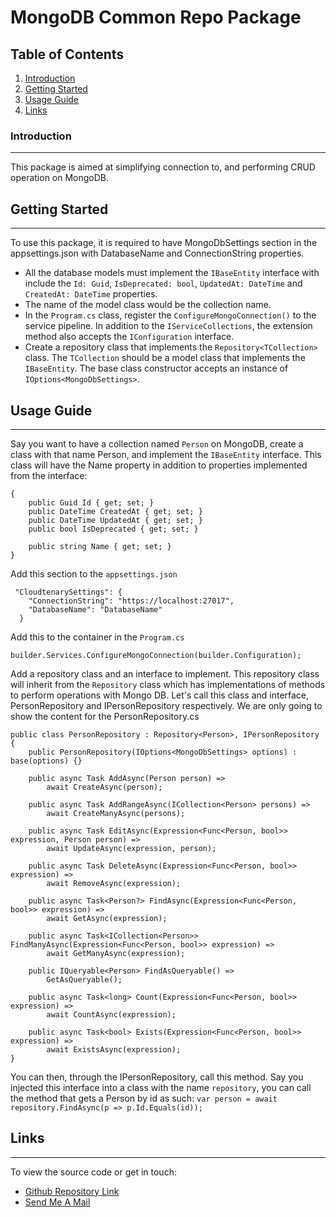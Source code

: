 # MongoDB Common Repo Package

## Table of Contents
1. [Introduction](#introduction)
2. [Getting Started](#getting-start)
3. [Usage Guide](#usage-guide)
4. [Links](#links)

### Introduction
***
This package is aimed at simplifying connection to, and performing CRUD operation on MongoDB.

## Getting Started
***
To use this package, it is required to have MongoDbSettings section in the appsettings.json with DatabaseName and ConnectionString
properties.
* All the database models must implement the ```IBaseEntity``` interface with include the ```Id: Guid```, ```IsDeprecated: bool```, ```UpdatedAt: DateTime``` and ```CreatedAt: DateTime``` properties.
* The name of the model class would be the collection name.
* In the ```Program.cs``` class, register the ```ConfigureMongoConnection()``` to the service pipeline. In addition to the ```IServiceCollections```, the extension method also accepts the ```IConfiguration``` interface.
* Create a repository class that implements the ```Repository<TCollection>``` class. The ```TCollection``` should be a model class that implements the ```IBaseEntity```. The base class constructor accepts an instance of ```IOptions<MongoDbSettings>```.

## Usage Guide
***
Say you want to have a collection named ```Person``` on MongoDB, create a class with that name Person, and implement the ```IBaseEntity``` interface. This class will have the Name property in addition to properties implemented from the interface:

```public class Person : IBaseEntity
{
    public Guid Id { get; set; }
    public DateTime CreatedAt { get; set; }
    public DateTime UpdatedAt { get; set; }
    public bool IsDeprecated { get; set; }

    public string Name { get; set; }
}
```

Add this section to the ```appsettings.json```

```
 "CloudtenarySettings": {
    "ConnectionString": "https://localhost:27017",
    "DatabaseName": "DatabaseName"
  }
```
Add this to the container in the ```Program.cs```

```builder.Services.ConfigureMongoConnection(builder.Configuration);```

Add a repository class and an interface to implement. This repository class will inherit from the ```Repository``` class which has implementations of methods to perform operations with Mongo DB.
Let's call this class and interface, PersonRepository and IPersonRepository respectively.
We are only going to  show the content for the PersonRepository.cs

```
public class PersonRepository : Repository<Person>, IPersonRepository
{
    public PersonRepository(IOptions<MongoDbSettings> options) : base(options) {}

    public async Task AddAsync(Person person) =>
        await CreateAsync(person);

    public async Task AddRangeAsync(ICollection<Person> persons) =>
        await CreateManyAsync(persons);

    public async Task EditAsync(Expression<Func<Person, bool>> expression, Person person) =>
        await UpdateAsync(expression, person);

    public async Task DeleteAsync(Expression<Func<Person, bool>> expression) =>
        await RemoveAsync(expression);

    public async Task<Person?> FindAsync(Expression<Func<Person, bool>> expression) =>
        await GetAsync(expression);

    public async Task<ICollection<Person>> FindManyAsync(Expression<Func<Person, bool>> expression) =>
        await GetManyAsync(expression);

    public IQueryable<Person> FindAsQueryable() =>
        GetAsQueryable();

    public async Task<long> Count(Expression<Func<Person, bool>> expression) =>
        await CountAsync(expression);

    public async Task<bool> Exists(Expression<Func<Person, bool>> expression) =>
        await ExistsAsync(expression);
}
```
You can then, through the IPersonRepository, call this method. Say you injected this interface into a class with the name ```repository```, you can call the method that gets a Person by id as such:
```var person = await repository.FindAsync(p => p.Id.Equals(id));```

## Links
***
To view the source code or get in touch:
* [Github Repository Link](https://github.com/ojotobar/Cloudtenary)
* [Send Me A Mail](mailto:ojotobar@gmail.com)
